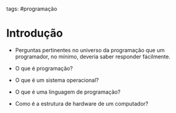 tags: #programação

# Introdução
- Perguntas pertinentes no universo da programação que um programador, no mínimo, deveria saber responder fácilmente.

- O que é programação?
- O que é um sistema operacional?
- O que é uma linguagem de programação?
- Como é a estrutura de hardware de um computador?

